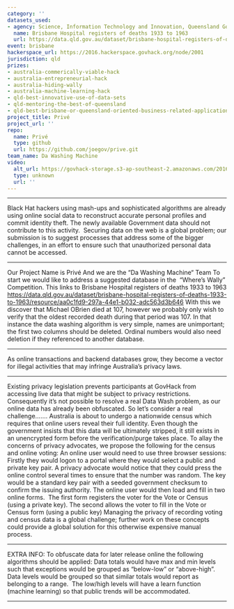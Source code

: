 ```yaml
---
category: ''
datasets_used:
- agency: Science, Information Technology and Innovation, Queensland Government
  name: Brisbane Hospital registers of deaths 1933 to 1963
  url: https://data.qld.gov.au/dataset/brisbane-hospital-registers-of-deaths-1933-to-1963/resource/aa0c1fd9-297a-44e1-b032-adc563d3b646
event: brisbane
hackerspace_url: https://2016.hackerspace.govhack.org/node/2001
jurisdiction: qld
prizes:
- australia-commerically-viable-hack
- australia-entrepreneurial-hack
- australia-hiding-wally
- australia-machine-learning-hack
- qld-best-innovative-use-of-data-sets
- qld-mentoring-the-best-of-queensland
- qld-best-brisbane-or-queensland-oriented-business-related-application
project_title: Privé
project_url: ''
repo:
  name: Privé
  type: github
  url: https://github.com/joegov/prive.git
team_name: Da Washing Machine
video:
  alt_url: https://govhack-storage.s3-ap-southeast-2.amazonaws.com/2016/Prive007.mp4
  type: unknown
  url: ''
---
```


____________________________________
Black Hat hackers using mash-ups and sophisticated algorithms are already using online social data to reconstruct accurate personal profiles and commit identity theft. The newly available Government data should not contribute to this activity. 
Securing data on the web is a global problem; our submission is to suggest processes that address some of the bigger challenges, in an effort to ensure such that unauthorized personal data cannot be accessed. 
____________________________________
Our Project Name is Privé
And we are the “Da Washing Machine“ Team
To start we would like to address a suggested database in the  “Where’s Wally” Competition. This links to Brisbane Hospital registers of deaths 1933 to 1963
https://data.qld.gov.au/dataset/brisbane-hospital-registers-of-deaths-1933-to-1963/resource/aa0c1fd9-297a-44e1-b032-adc563d3b646
With this we discover that Michael OBrien died at 107, however we probably only wish to verify that the oldest recorded death during that period was 107.
In that instance the data washing algorithm is very simple, names are unimportant; the first two columns should be deleted. Ordinal numbers would also need deletion if they referenced to another database. 
____________________________________
As online transactions and backend databases grow, they become a vector for illegal activities that may infringe Australia’s privacy laws.
____________________________________
Existing privacy legislation prevents participants at GovHack from accessing live data that might be subject to privacy restrictions. Consequently it’s not possible to resolve a real Data Wash problem, as our online data has already been obfuscated.
So let’s consider a real challenge…….
Australia is about to undergo a nationwide census which requires that online users reveal their full identity. Even though the government insists that this data will be ultimately stripped, it still exists in an unencrypted form before the verification/purge takes place.
To allay the concerns of privacy advocates, we propose the following for the census and online voting:
An online user would need to use three browser sessions:
Firstly they would logon to a portal where they would select a public and private key pair. A privacy advocate would notice that they could press the online control several times to ensure that the number was random.
The key would be a standard key pair with a seeded government checksum to confirm the issuing authority.
The online user would then load and fill in two online forms. 
The first form registers the voter for the Vote or Census (using a private key).
The second allows the voter to fill in the Vote or Census form (using a public key)
Managing the privacy of recording voting and census data is a global challenge; further work on these concepts could provide a global solution for this otherwise expensive manual process.   
____________________________________
EXTRA INFO:
To obfuscate data for later release online the following algorithms should be applied:
Data totals would have max and min levels such that exceptions would be grouped as “below-low” or “above-high”.
Data levels would be grouped so that similar totals would report as belonging to a range. 
The low/high levels will have a learn function (machine learning) so that public trends will be accommodated.
____________________________________